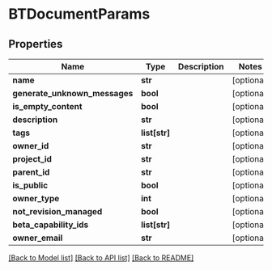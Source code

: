 # BTDocumentParams

## Properties
Name | Type | Description | Notes
------------ | ------------- | ------------- | -------------
**name** | **str** |  | [optional] 
**generate_unknown_messages** | **bool** |  | [optional] 
**is_empty_content** | **bool** |  | [optional] 
**description** | **str** |  | [optional] 
**tags** | **list[str]** |  | [optional] 
**owner_id** | **str** |  | [optional] 
**project_id** | **str** |  | [optional] 
**parent_id** | **str** |  | [optional] 
**is_public** | **bool** |  | [optional] 
**owner_type** | **int** |  | [optional] 
**not_revision_managed** | **bool** |  | [optional] 
**beta_capability_ids** | **list[str]** |  | [optional] 
**owner_email** | **str** |  | [optional] 

[[Back to Model list]](../README.md#documentation-for-models) [[Back to API list]](../README.md#documentation-for-api-endpoints) [[Back to README]](../README.md)


